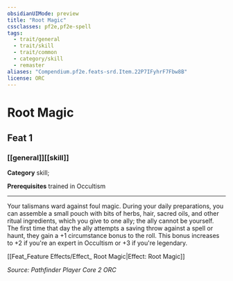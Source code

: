 ```yaml
---
obsidianUIMode: preview
title: "Root Magic"
cssclasses: pf2e,pf2e-spell
tags:
  - trait/general
  - trait/skill
  - trait/common
  - category/skill
  - remaster
aliases: "Compendium.pf2e.feats-srd.Item.22P7IFyhrF7Fbw8B"
license: ORC
---
```

# Root Magic
## Feat 1
### [[general]][[skill]]

**Category** skill; 



**Prerequisites** trained in Occultism
* * *
Your talismans ward against foul magic. During your daily preparations, you can assemble a small pouch with bits of herbs, hair, sacred oils, and other ritual ingredients, which you give to one ally; the ally cannot be yourself. The first time that day the ally attempts a saving throw against a spell or haunt, they gain a +1 circumstance bonus to the roll. This bonus increases to +2 if you're an expert in Occultism or +3 if you're legendary.

[[Feat_Feature Effects/Effect_ Root Magic|Effect: Root Magic]]

*Source: Pathfinder Player Core 2*
*ORC*